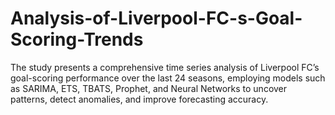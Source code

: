 # Analysis-of-Liverpool-FC-s-Goal-Scoring-Trends
The study presents a comprehensive time series analysis of Liverpool FC’s goal-scoring performance over the last 24 seasons, employing models such as SARIMA, ETS, TBATS, Prophet, and Neural Networks to uncover patterns, detect anomalies, and improve forecasting accuracy.
